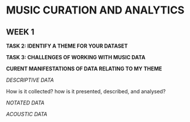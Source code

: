 # **MUSIC CURATION AND ANALYTICS**
## **WEEK 1**

**TASK 2: IDENTIFY A THEME FOR YOUR DATASET**


**TASK 3: CHALLENGES OF WORKING WITH MUSIC DATA**




**CURENT MANIFESTATIONS OF DATA RELATING TO MY THEME** 

*DESCRIPTIVE DATA*

How is it collected?
how is it presented, described, and analysed?

*NOTATED DATA*


*ACOUSTIC DATA*

